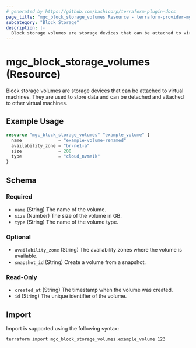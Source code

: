 ```yaml
---
# generated by https://github.com/hashicorp/terraform-plugin-docs
page_title: "mgc_block_storage_volumes Resource - terraform-provider-mgc"
subcategory: "Block Storage"
description: |-
  Block storage volumes are storage devices that can be attached to virtual machines. They are used to store data and can be detached and attached to other virtual machines.
---
```


# mgc_block_storage_volumes (Resource)

Block storage volumes are storage devices that can be attached to virtual machines. They are used to store data and can be detached and attached to other virtual machines.

## Example Usage

```terraform
resource "mgc_block_storage_volumes" "example_volume" {
  name              = "example-volume-renamed"
  availability_zone = "br-ne1-a"
  size              = 200
  type              = "cloud_nvme1k"
}
```

<!-- schema generated by tfplugindocs -->
## Schema

### Required

- `name` (String) The name of the volume.
- `size` (Number) The size of the volume in GB.
- `type` (String) The name of the volume type.

### Optional

- `availability_zone` (String) The availability zones where the volume is available.
- `snapshot_id` (String) Create a volume from a snapshot.

### Read-Only

- `created_at` (String) The timestamp when the volume was created.
- `id` (String) The unique identifier of the volume.

## Import

Import is supported using the following syntax:

```shell
terraform import mgc_block_storage_volumes.example_volume 123
```
